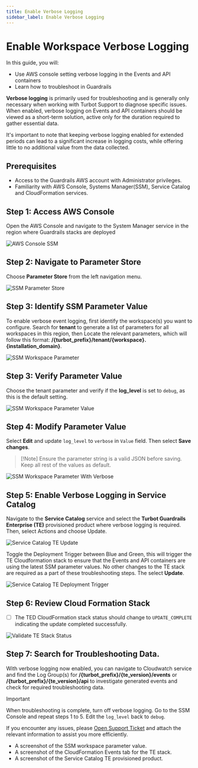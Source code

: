 ```yaml
---
title: Enable Verbose Logging
sidebar_label: Enable Verbose Logging
---
```


# Enable Workspace Verbose Logging

In this guide, you will:
- Use AWS console setting verbose logging in the Events and API containers
- Learn how to troubleshoot in Guardrails

**Verbose logging** is primarily used for troubleshooting and is generally only necessary when working with Turbot Support to diagnose specific issues. When enabled, verbose logging on Events and API containers should be viewed as a short-term solution, active only for the duration required to gather essential data.

It's important to note that keeping verbose logging enabled for extended periods can lead to a significant increase in logging costs, while offering little to no additional value from the data collected. 

## Prerequisites

- Access to the Guardrails AWS account with Administrator privileges.
- Familiarity with AWS Console, Systems Manager(SSM), Service Catalog and CloudFormation services.

## Step 1: Access AWS Console

Open the AWS Console and navigate to the System Manager service in the region where Guardrails stacks are deployed

![AWS Console SSM](/images/docs/guardrails/runbooks/troubleshooting/enable-verbose-logging/aws-console-ssm.png)

## Step 2: Navigate to Parameter Store

Choose **Parameter Store** from the left navigation menu.

![SSM Parameter Store](/images/docs/guardrails/runbooks/troubleshooting/enable-verbose-logging/ssm-parameter-store.png)

## Step 3: Identify SSM Parameter Value

To enable verbose event logging, first identify the workspace(s) you want to configure. Search for **tenant** to generate a list of parameters for all workspaces in this region, then Locate the relevant parameters, which will follow this format: **/{turbot_prefix}/tenant/{workspace}.{installation_domain}**.

![SSM Workspace Parameter](/images/docs/guardrails/runbooks/troubleshooting/enable-verbose-logging/ssm-workspace-parameter-search.png)

## Step 3: Verify Parameter Value

Choose the tenant parameter and verify if the **log_level** is set to `debug`, as this is the default setting.

![SSM Workspace Parameter Value](/images/docs/guardrails/runbooks/troubleshooting/enable-verbose-logging/aws-ssl-parameter-value-default-settings.png)

## Step 4: Modify Parameter Value

Select **Edit** and update `log_level` to `verbose` in `Value` field. Then select **Save changes**.

> [!Note] Ensure the parameter string is a valid JSON before saving. Keep all rest of the values as default.

![SSM Workspace Parameter With Verbose](/images/docs/guardrails/runbooks/troubleshooting/enable-verbose-logging/aws-ssm-parameter-modifiy-verbose.png)

## Step 5: Enable Verbose Logging in Service Catalog

Navigate to the **Service Catalog** service and select the **Turbot Guardrails Enterprise (TE)** provisioned product where verbose logging is required. Then, select Actions and choose Update.

![Service Catalog TE Update](/images/docs/guardrails/runbooks/troubleshooting/enable-verbose-logging/service-catalog-te-update.png)

Toggle the Deployment Trigger between Blue and Green, this will trigger the TE Cloudformation stack to ensure that the Events and API containers are using the latest SSM parameter values. No other changes to the TE stack are required as a part of these troubleshooting steps. The select **Update**.

![Service Catalog TE Deployment Trigger](/images/docs/guardrails/runbooks/troubleshooting/enable-verbose-logging/service-catalog-deployment-trigger.png)

## Step 6: Review Cloud Formation Stack

- [ ] The TED CloudFormation stack status should change to `UPDATE_COMPLETE` indicating the update completed successfully.

![Validate TE Stack Status](/images/docs/guardrails/runbooks/troubleshooting/enable-verbose-logging/cfn-workspace-te-stack-validation.png)

## Step 7: Search for Troubleshooting Data.

With verbose logging now enabled, you can navigate to Cloudwatch service and find the Log Group(s) for **/{turbot_prefix}/{te_version}/events** or **/{turbot_prefix}/{te_version}/api** to investigate generated events and check for required troubleshooting data.

> [!Important]
> When troubleshooting is complete, turn off verbose logging. Go to the SSM Console and repeat steps 1 to 5. Edit the `log_level` back to `debug`.

If you encounter any issues, please [Open Support Ticket](https://support.turbot.com) and attach the relevant information to assist you more efficiently.

- A screenshot of the SSM workspace parameter value.
- A screenshot of the CloudFormation Events tab for the TE stack.
- A screenshot of the Service Catalog TE provisioned product.